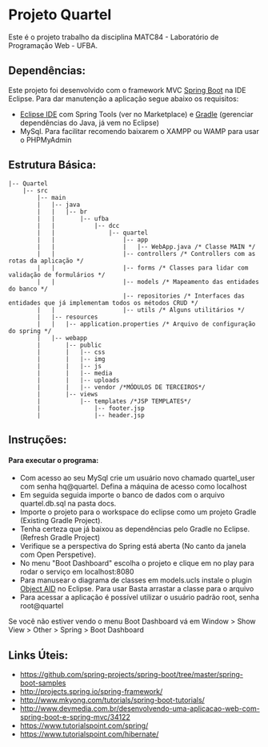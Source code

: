 # Projeto Quartel

Este é o projeto trabalho da disciplina MATC84 - Laboratório de Programação Web - UFBA.

## Dependências:

Este projeto foi desenvolvido com o framework MVC [Spring Boot](http://projects.spring.io/spring-boot/) na IDE Eclipse. Para dar manutenção a aplicação segue abaixo os requisitos:

 - [Eclipse IDE](http://www.eclipse.org/downloads/) com Spring Tools (ver no Marketplace) e [Gradle](https://gradle.org/) (gerenciar dependências do Java, já vem no Eclipse)
 - MySql. Para facilitar recomendo baixarem o XAMPP ou WAMP para usar o PHPMyAdmin

## Estrutura Básica:

```
|-- Quartel
    |-- src
        |-- main
        |   |-- java
        |   |   |-- br
        |   |       |-- ufba
        |   |           |-- dcc
        |   |               |-- quartel
        |   |                   |-- app
        |   |                   |   |-- WebApp.java /* Classe MAIN */
        |   |                   |-- controllers /* Controllers com as rotas da aplicação */
        |   |                   |-- forms /* Classes para lidar com validação de formulários */
        |   |                   |-- models /* Mapeamento das entidades do banco */
                                |-- repositories /* Interfaces das entidades que já implementam todos os métodos CRUD */
        |   |                   |-- utils /* Alguns utilitários */
        |   |-- resources
        |   |   |-- application.properties /* Arquivo de configuração do spring */
        |   |-- webapp
        |       |-- public
        |       |   |-- css
        |       |   |-- img
        |       |   |-- js
        |       |   |-- media
        |       |   |-- uploads
        |       |   |-- vendor /*MÓDULOS DE TERCEIROS*/
        |       |-- views
        |           |-- templates /*JSP TEMPLATES*/
        |               |-- footer.jsp
        |               |-- header.jsp

```

## Instruções:

#### Para executar o programa: 
 - Com acesso ao seu MySql crie um usuário novo chamado quartel_user com senha hq@quartel. Defina a máquina de acesso como localhost
 - Em seguida seguida importe o banco de dados com o arquivo quartel.db.sql na pasta docs.
 - Importe o projeto para o workspace do eclipse como um projeto Gradle (Existing Gradle Project).
 - Tenha certeza que já baixou as dependências pelo Gradle no Eclipse. (Refresh Gradle Project)
 - Verifique se a perspectiva do Spring está aberta (No canto da janela com Open Perspetive).
 - No menu "Boot Dashboard" escolha o projeto e clique em no play para rodar o serviço em localhost:8080
 - Para manusear o diagrama de classes em models.ucls instale o plugin [Object AID](http://www.objectaid.com/installation) no Eclipse. Para usar Basta arrastar a classe para o arquivo
 - Para acessar a aplicação é possível utilizar o usuário padrão root, senha root@quartel

Se você não estiver vendo o menu Boot Dashboard vá em Window > Show View > Other > Spring > Boot Dashboard

## Links Úteis:

 - https://github.com/spring-projects/spring-boot/tree/master/spring-boot-samples
 - http://projects.spring.io/spring-framework/
 - http://www.mkyong.com/tutorials/spring-boot-tutorials/
 - http://www.devmedia.com.br/desenvolvendo-uma-aplicacao-web-com-spring-boot-e-spring-mvc/34122
 - https://www.tutorialspoint.com/spring/
 - https://www.tutorialspoint.com/hibernate/
